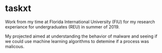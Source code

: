 # taskxt
Work from my time at Florida International University (FIU) for my research experiance for undergraduates (REU) in summer of 2019.

My projected aimed at understanding the behavior of malware and seeing if we could use machine learning algorithms to detemine if a process was malicous.
